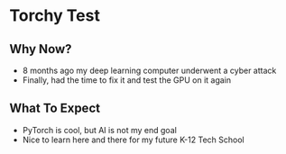 # Torchy Test

## Why Now?
- 8 months ago my deep learning computer underwent a cyber attack
- Finally, had the time to fix it and test the GPU on it again

## What To Expect
- PyTorch is cool, but AI is not my end goal
- Nice to learn here and there for my future K-12 Tech School
